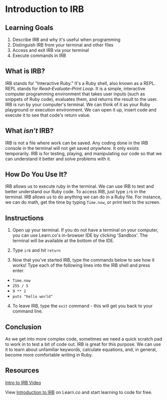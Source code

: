 # Introduction to IRB

## Learning Goals

1. Describe IRB and why it's useful when programming
2. Distinguish IRB from your terminal and other files
3. Access and exit IRB via your terminal
4. Execute commands in IRB

## What is IRB?

IRB stands for "Interactive Ruby." It's a Ruby shell, also known as a REPL. REPL
stands for _Read–Evaluate–Print Loop_. It is a simple, interactive computer
programming environment that takes user inputs (such as snippets of Ruby code),
evaluates them, and returns the result to the user. IRB is run by your
computer's terminal. We can think of it as your Ruby playground or execution
environment. We can open it up, insert code and execute it to see that code's
return value.

## What _isn't_ IRB?

IRB is not a file where work can be saved. Any coding done in the IRB console in
the terminal will not get saved _anywhere_. It only exists temporarily. IRB is
for testing, playing, and manipulating our code so that we can understand it
better and solve problems with it.

## How Do You Use It?

IRB allows us to execute ruby in the terminal. We can use IRB to test and
better understand our Ruby code. To access IRB, just type `irb` in the
terminal. IRB allows us to do anything we can do in a Ruby file. For instance,
we can do math, get the time by typing `Time.now`, or print text to the screen.

## Instructions

1. Open up your terminal. If you do not have a terminal on your computer, you
can use Learn.co's in-browser IDE by clicking 'Sandbox'. The terminal will be
available at the bottom of the IDE.

2. Type `irb` and hit `return`

3. Now that you've started IRB, type the commands below to see how it works!
   Type each of the following lines into the IRB shell and press enter.

- `Time.now`
- `255 / 5`
- `9 ** 2`
- `puts "hello world"`

4. To leave IRB, type the `exit` command - this will get you back to your
   command line.

## Conclusion

As we get into more complex code, sometimes we need a quick scratch pad to work
in to test a bit of code out. IRB is great for this purpose. We can use it to
learn about unfamiliar keywords, calculate equations, and, in general, become
more comfortable writing in Ruby.

## Resources

[Intro to IRB Video](http://learn-co-videos.s3.amazonaws.com/ruby/intro-to-irb.mp4)

[repl]: https://repl.it/

<p data-visibility='hidden'>View <a href='https://learn.co/lessons/irb-readme' title='Introduction to IRB'>Introduction to IRB</a> on Learn.co and start learning to code for free.</p>
